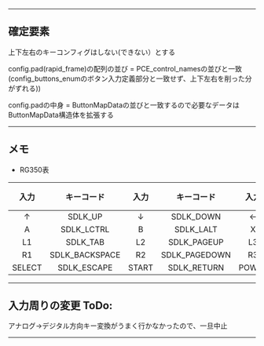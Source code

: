 ***
## 確定要素
上下左右のキーコンフィグはしない(できない）とする  

config.pad(rapid_frame)の配列の並び = PCE_control_namesの並びと一致  
(config_buttons_enumのボタン入力定義部分と一致せず、上下左右を削った分がずれる))  

config.padの中身       = ButtonMapDataの並びと一致するので必要なデータは  
ButtonMapData構造体を拡張する

***
## メモ  

- RG350表  

|入力|キーコード|入力|キーコード|入力|キーコード|入力|キーコード|  
|:--:|:--:|:--:|:--:|:--:|:--:|:--:|:--:|  
|↑|SDLK_UP|↓|SDLK_DOWN|←|SDLK_LEFT|→|SDLK_RIGHT|
|A|SDLK_LCTRL|B|SDLK_LALT|X|SDLK_SPACE|Y|SDLK_LSHIFT|
|L1|SDLK_TAB|L2|SDLK_PAGEUP|L3|SDLK_KP_DIVIDE|  
|R1|SDLK_BACKSPACE|R2|SDLK_PAGEDOWN|R3|SDLK_KP_PERIOD|  
|SELECT|SDLK_ESCAPE|START|SDLK_RETURN|POWER|SDLK_HOME|  


***
## 入力周りの変更 ToDo:  
アナログ→デジタル方向キー変換がうまく行かなかったので、一旦中止

***
